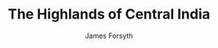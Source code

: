 ---
title: "The Highlands of Central India"
author: ["James Forsyth"]
year: 1871
language: ["English"]
genre: ["Literature"]
description: "The Highlands of Central India by James Forsyth (1871 (1889 ed.)) - A significant work from the Colonial India - British Raj, representing an important contribution to Indian literary and cultural heritage. This work offers valuable insights into the British Raj period, featuring independence movements, cultural renaissance, and literary awakening."
collections: ['modern-literature']
sources:
  - name: "Internet Archive"
    url: "https://archive.org/details/highlandsofcentr00fors"
    type: "other"
references:
  - name: "Wikipedia: Central Highlands"
    url: "https://en.wikipedia.org/wiki/Central_Highlands_(India)"
    type: "wikipedia"
  - name: "Open Library: The Highlands of Central"
    url: "https://openlibrary.org/search?q=The+Highlands+of+Central+India+year+James+Forsyth"
    type: "other"
featured: false
publishDate: 2025-10-30
tags: ['classical', 'literature']
---